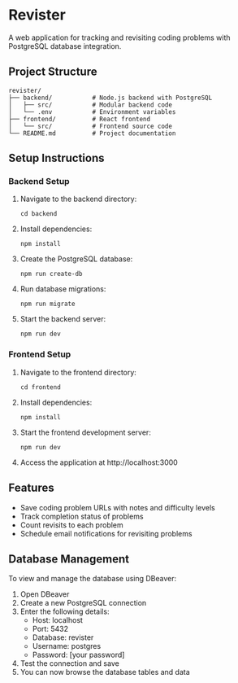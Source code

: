 # Revister

A web application for tracking and revisiting coding problems with PostgreSQL database integration.

## Project Structure

```
revister/
├── backend/           # Node.js backend with PostgreSQL
│   ├── src/           # Modular backend code
│   └── .env           # Environment variables
├── frontend/          # React frontend
│   └── src/           # Frontend source code
└── README.md          # Project documentation
```

## Setup Instructions

### Backend Setup

1. Navigate to the backend directory:
   ```
   cd backend
   ```

2. Install dependencies:
   ```
   npm install
   ```

3. Create the PostgreSQL database:
   ```
   npm run create-db
   ```

4. Run database migrations:
   ```
   npm run migrate
   ```

5. Start the backend server:
   ```
   npm run dev
   ```

### Frontend Setup

1. Navigate to the frontend directory:
   ```
   cd frontend
   ```

2. Install dependencies:
   ```
   npm install
   ```

3. Start the frontend development server:
   ```
   npm run dev
   ```

4. Access the application at http://localhost:3000

## Features

- Save coding problem URLs with notes and difficulty levels
- Track completion status of problems
- Count revisits to each problem
- Schedule email notifications for revisiting problems

## Database Management

To view and manage the database using DBeaver:

1. Open DBeaver
2. Create a new PostgreSQL connection
3. Enter the following details:
   - Host: localhost
   - Port: 5432
   - Database: revister
   - Username: postgres
   - Password: [your password]
4. Test the connection and save
5. You can now browse the database tables and data 